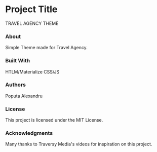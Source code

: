 # Project Title
TRAVEL AGENCY THEME

### About
Simple Theme made for Travel Agency.
### Built With
HTLM/Materialize CSS/JS

### Authors
Poputa Alexandru

### License
This project is licensed under the MIT License.

### Acknowledgments
Many thanks to Traversy Media's videos for inspiration on this project.
